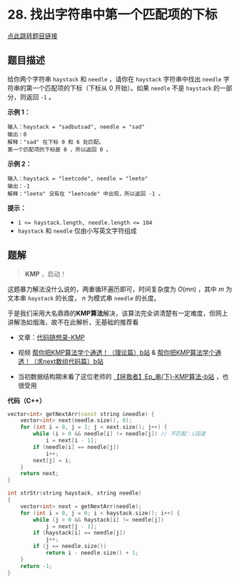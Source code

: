# 28. 找出字符串中第一个匹配项的下标

[点此跳转题目链接](https://leetcode.cn/problems/find-the-index-of-the-first-occurrence-in-a-string/description/)

## 题目描述

给你两个字符串 `haystack` 和 `needle` ，请你在 `haystack` 字符串中找出 `needle` 字符串的第一个匹配项的下标（下标从 0 开始）。如果 `needle` 不是 `haystack` 的一部分，则返回 `-1` 。

 

**示例 1：**

```
输入：haystack = "sadbutsad", needle = "sad"
输出：0
解释："sad" 在下标 0 和 6 处匹配。
第一个匹配项的下标是 0 ，所以返回 0 。
```

**示例 2：**

```
输入：haystack = "leetcode", needle = "leeto"
输出：-1
解释："leeto" 没有在 "leetcode" 中出现，所以返回 -1 。
```

 

**提示：**

- `1 <= haystack.length, needle.length <= 104`
- `haystack` 和 `needle` 仅由小写英文字符组成



## 题解

> $\mathbf{KMP}$ ，启动！

这题暴力解法没什么说的，两重循环遍历即可，时间复杂度为 $O(mn)$ ，其中 $m$ 为文本串 `haystack` 的长度， $n$ 为模式串 `needle` 的长度。

于是我们采用大名鼎鼎的**KMP算法**解决，该算法完全讲清楚有一定难度，但网上讲解浩如烟海，故不在此解析，无基础的推荐看

- 文章：[代码随想录-KMP](https://programmercarl.com/0028.实现strStr.html#算法公开课) 
- 视频 [帮你把KMP算法学个通透！（理论篇）b站](https://www.bilibili.com/video/BV1PD4y1o7nd/?vd_source=5e14dbd66e0ae4ee0bdf1614f9285a5f) & [帮你把KMP算法学个通透！（求next数组代码篇）b站](https://www.bilibili.com/video/BV1M5411j7Xx/?vd_source=5e14dbd66e0ae4ee0bdf1614f9285a5f) 

- 当初数据结构期末看了这位老师的 [【拯救者】Ep_串(下)-KMP算法-b站](https://www.bilibili.com/video/BV1z84y1z7Vp?p=17&vd_source=5e14dbd66e0ae4ee0bdf1614f9285a5f) ，也很受用

**代码（C++）**

```cpp
vector<int> getNextArr(const string &needle) {
    vector<int> next(needle.size(), 0);
    for (int i = 0, j = 1; j < next.size(); j++) {
        while (i > 0 && needle[i] != needle[j]) // 不匹配：i回退
            i = next[i - 1];
        if (needle[i] == needle[j])
            i++;
        next[j] = i;
    }
    return next;
}

int strStr(string haystack, string needle)
{
    vector<int> next = getNextArr(needle);
    for (int i = 0, j = 0; i < haystack.size(); i++) {
        while (j > 0 && haystack[i] != needle[j]) 
            j = next[j - 1];
        if (haystack[i] == needle[j]) 
            j++;
        if (j == needle.size())
            return i - needle.size() + 1;
    }
    return -1;
}
```


